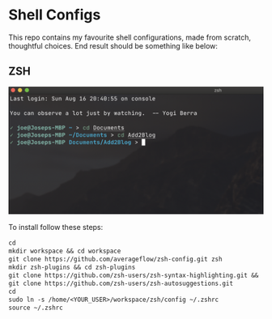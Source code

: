 # Shell Configs

This repo contains my favourite shell configurations, made from scratch, thoughtful choices.
End result should be something like below:

## ZSH

![Example Image](example.png)

To install follow these steps:

```
cd
mkdir workspace && cd workspace
git clone https://github.com/averageflow/zsh-config.git zsh
mkdir zsh-plugins && cd zsh-plugins
git clone https://github.com/zsh-users/zsh-syntax-highlighting.git && git clone https://github.com/zsh-users/zsh-autosuggestions.git
cd
sudo ln -s /home/<YOUR_USER>/workspace/zsh/config ~/.zshrc
source ~/.zshrc
```

